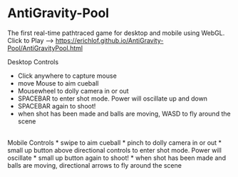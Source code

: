 # AntiGravity-Pool
The first real-time pathtraced game for desktop and mobile using WebGL. <br>
Click to Play --> https://erichlof.github.io/AntiGravity-Pool/AntiGravityPool.html <br>

Desktop Controls <br>
* Click anywhere to capture mouse
* move Mouse to aim cueball
* Mousewheel to dolly camera in or out
* SPACEBAR to enter shot mode.  Power will oscillate up and down
* SPACEBAR again to shoot!
* when shot has been made and balls are moving, WASD to fly around the scene
<br>
Mobile Controls
* swipe to aim cueball
* pinch to dolly camera in or out
* small up button above directional controls to enter shot mode.  Power will oscillate
* small up button again to shoot!
* when shot has been made and balls are moving, directional arrows to fly around the scene

